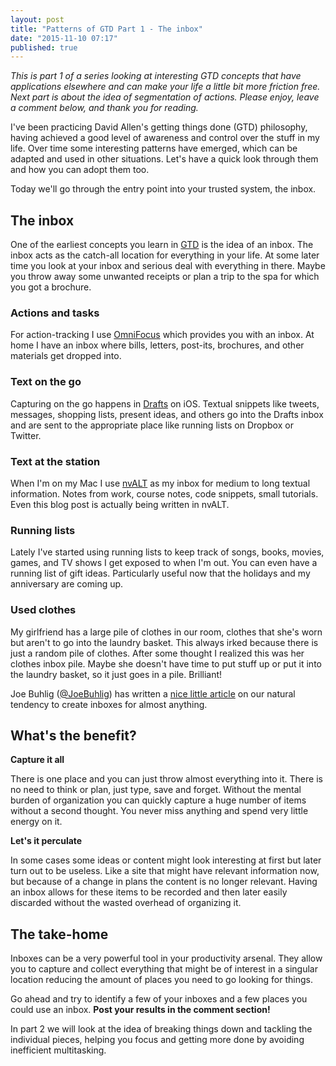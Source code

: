 ```yaml
---
layout: post
title: "Patterns of GTD Part 1 - The inbox"
date: "2015-11-10 07:17"
published: true
---
```



_This is part 1 of a series looking at interesting GTD concepts that have applications elsewhere and can make your life a little bit more friction free. Next part is about the idea of segmentation of actions. Please enjoy, leave a comment below, and thank you for reading._

I've been practicing David Allen's getting things done (GTD) philosophy, having achieved a good level of awareness and control over the stuff in my life. Over time some interesting patterns have emerged, which can be adapted and used in other situations. Let's have a quick look through them and how you can adopt them too.

Today we'll go through the entry point into your trusted system, the inbox.

## The inbox

One of the earliest concepts you learn in [GTD](http://gettingthingsdone.com/fivesteps/) is the idea of an inbox. The inbox acts as the catch-all location for everything in your life. At some later time you look at your inbox and serious deal with everything in there. Maybe you throw away some unwanted receipts or plan a trip to the spa for which you got a brochure.

### Actions and tasks

For action-tracking I use [OmniFocus](https://www.omnigroup.com/omnifocus) which provides you with an inbox. At home I have an inbox where bills, letters, post-its, brochures, and other materials get dropped into.

### Text on the go

Capturing on the go happens in [Drafts](http://agiletortoise.com/drafts/) on iOS. Textual snippets like tweets, messages, shopping lists, present ideas, and others go into the Drafts inbox and are sent to the appropriate place like running lists on Dropbox or Twitter.

### Text at the station

When I'm on my Mac I use [nvALT](http://brettterpstra.com/projects/nvalt/) as my inbox for medium to long textual information. Notes from work, course notes, code snippets, small tutorials. Even this blog post is actually being written in nvALT.

### Running lists

Lately I've started using running lists to keep track of songs, books, movies, games, and TV shows I get exposed to when I'm out. You can even have a running list of gift ideas. Particularly useful now that the holidays and my anniversary are coming up.

### Used clothes

My girlfriend has a large pile of clothes in our room, clothes that she's worn but aren't to go into the laundry basket. This always irked because there is just a random pile of clothes. After some thought I realized this was her clothes inbox pile. Maybe she doesn't have time to put stuff up or put it into the laundry basket, so it just goes in a pile. Brilliant!

Joe Buhlig ([@JoeBuhlig](http://www.twitter.com/joebuhlig)) has written a [nice little article](http://joebuhlig.com/inbox/) on our natural tendency to create inboxes for almost anything.

## What's the benefit?

**Capture it all**

There is one place and you can just throw almost everything into it. There is no need to think or plan, just type, save and forget. Without the mental burden of organization you can quickly capture a huge number of items without a second thought. You never miss anything and spend very little energy on it.

**Let's it perculate**

In some cases some ideas or content might look interesting at first but later turn out to be useless. Like a site that might have relevant information now, but because of a change in plans the content is no longer relevant. Having an inbox allows for these items to be recorded and then later easily discarded without the wasted overhead of organizing it.

## The take-home

Inboxes can be a very powerful tool in your productivity arsenal. They allow you to capture and collect everything that might be of interest in a singular location reducing the amount of places you need to go looking for things.

Go ahead and try to identify a few of your inboxes and a few places you could use an inbox. **Post your results in the comment section!**

In part 2 we will look at the idea of breaking things down and tackling the individual pieces, helping you focus and getting more done by avoiding inefficient multitasking.
